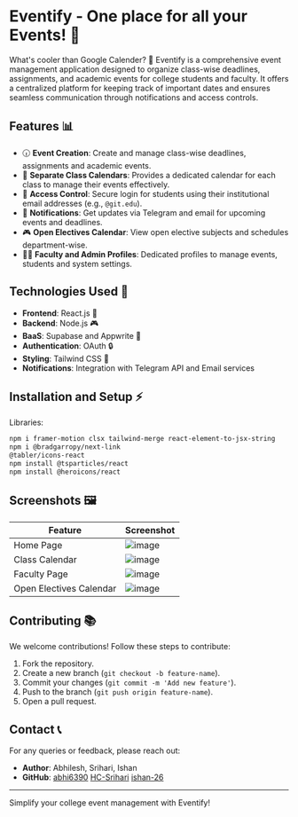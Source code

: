 # Eventify - One place for all your Events! 🎉

What's cooler than Google Calender? 🤔 Eventify is a comprehensive event management application designed to organize class-wise deadlines, assignments, and academic events for college students and faculty. It offers a centralized platform for keeping track of important dates and ensures seamless communication through notifications and access controls.

## Features 📊

- 🕡 **Event Creation**: Create and manage class-wise deadlines, assignments and academic events.
- 📅 **Separate Class Calendars**: Provides a dedicated calendar for each class to manage their events effectively.
- 🔐 **Access Control**: Secure login for students using their institutional email addresses (e.g., `@git.edu`).
- 📢 **Notifications**: Get updates via Telegram and email for upcoming events and deadlines.
- 🎮 **Open Electives Calendar**: View open elective subjects and schedules department-wise.
- 👨‍🎓 **Faculty and Admin Profiles**: Dedicated profiles to manage events, students and system settings.

## Technologies Used 🚀

- **Frontend**: React.js 🔧
- **Backend**: Node.js 🎮
- **BaaS**: Supabase and Appwrite 📝
- **Authentication**: OAuth 🔒
- **Styling**: Tailwind CSS 🎨
- **Notifications**: Integration with Telegram API and Email services 

## Installation and Setup ⚡

Libraries:
```bash
npm i framer-motion clsx tailwind-merge react-element-to-jsx-string
npm i @bradgarropy/next-link
@tabler/icons-react
npm install @tsparticles/react
npm install @heroicons/react
```

## Screenshots 🖼

| Feature                  | Screenshot |
|--------------------------|------------|
| Home Page                | ![image](https://github.com/user-attachments/assets/cbbb2d56-2844-41f8-a706-4911680e7e00)
| Class Calendar           | ![image](https://github.com/user-attachments/assets/0995050a-5a14-4b01-a190-311c3ff47181)
| Faculty Page             | ![image](https://github.com/user-attachments/assets/f3d7edd5-5ff5-4bb4-b5b0-fa1426b043eb)
| Open Electives Calendar  | ![image](https://github.com/user-attachments/assets/0e8257a5-87df-463b-a251-786ef480af96)
 

## Contributing 📚

We welcome contributions! Follow these steps to contribute:

1. Fork the repository.
2. Create a new branch (`git checkout -b feature-name`).
3. Commit your changes (`git commit -m 'Add new feature'`).
4. Push to the branch (`git push origin feature-name`).
5. Open a pull request.

## Contact 📞

For any queries or feedback, please reach out:

- **Author**: Abhilesh, Srihari, Ishan
- **GitHub**: [abhi6390](https://github.com/abhi6390) [HC-Srihari](https://github.com/HC-Srihari) [ishan-26](https://github.com/ishan-26)
---

Simplify your college event management with Eventify!

